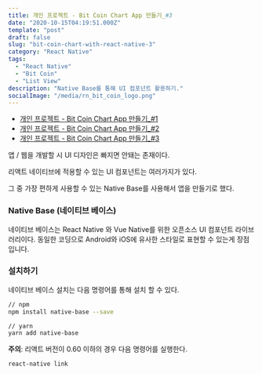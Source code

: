 ```yaml
---
title: 개인 프로젝트 - Bit Coin Chart App 만들기_#3
date: "2020-10-15T04:19:51.000Z"
template: "post"
draft: false
slug: "bit-coin-chart-with-react-native-3"
category: "React Native"
tags:
  - "React Native"
  - "Bit Coin"
  - "List View"
description: "Native Base를 통해 UI 컴포넌트 활용하기."
socialImage: "/media/rn_bit_coin_logo.png"
---
```


- [개인 프로젝트 - Bit Coin Chart App 만들기_#1](/posts/bit-coin-chart-with-react-native-1)
- [개인 프로젝트 - Bit Coin Chart App 만들기_#2](/posts/bit-coin-chart-with-react-native-2)
- [개인 프로젝트 - Bit Coin Chart App 만들기_#3](/posts/bit-coin-chart-with-react-native-3)

앱 / 웹을 개발할 시 UI 디자인은 빠지면 안돼는 존재이다.

리액트 네이티브에 적용할 수 있는 UI 컴포넌트는 여러가지가 있다.

그 중 가장 편하게 사용할 수 있는 Native Base를 사용해서 앱을 만들기로 했다.

### Native Base (네이티브 베이스)
네이티브 베이스는 React Native 와 Vue Native를 위한 오픈소스 UI 컴포넌트 라이브러리이다. 동일한 코딩으로 Android와 iOS에 유사한 스타일로 표현할 수 있는게 장점입니다.

### 설치하기
네이티브 베이스 설치는 다음 명령어를 통해 설치 할 수 있다.

``` bash
// npm
npm install native-base --save

// yarn
yarn add native-base
```

**주의**: 리액트 버전이 0.60 이하의 경우 다음 명령어를 실행한다.

``` bash
react-native link
```


